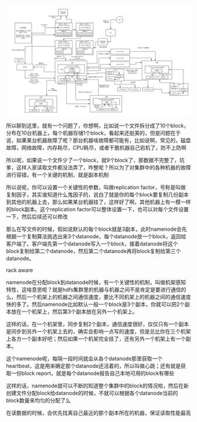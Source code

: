 
![](04_hdfs整体架构原理(8).png)

所以聊到这里，就有一个问题了，你想啊，比如说一个文件拆分成了10个block，分布在10台机器上，每个机器存储1个block，看起来还挺美的，但是问题在于说，如果某台机器故障了呢？那台机器啥故障都可能有，比如说啊，常见的，磁盘故障，网络故障，内存耗尽，CPU耗尽，或者干脆机器自己宕机了，防不上防啊

所以呢，如果说一个文件少了一个block，就9个block了，那数据不完整了，坑爹，这样人家读取文件都没法弄了，咋整呢？所以为了对集群中的各种机器的故障进行容错，有一个关键的机制，就是副本机制

所以说呢，你可以设置一个关键性的参数，叫做replication factor，号称是叫做复制因子，其实谁知道什么鬼因子的，说白了就是你的每个block要复制几份副本到其他的机器上去，那么如果某台机器挂了，这样好了啊，其他机器上有一模一样的block副本。这个replication factor可以整体设置一下，也可以对每个文件设置一下，然后后续还可以修改

那么在写文件的时候，假如说默认的每个block就是3副本，此时namenode会先根据一个复制算法挑选出来3个datanode，每个datanode放一个block，返回给客户端了。客户端先第一个datanode写入一个block，接着datanode将这个block复制给第二个datanode，然后第二个datanode再将block复制给第三个datanode。

rack aware

namenode在分配block到datanode时候，有一个关键性的机制，叫做机架感知特性，这啥意思呢？就是hdfs集群里的机器与机器之间不是肯定是要进行通信的么，然后一个机架上的机器之间通信速度，要比不同机架上的机器之间的通信速度快的多了。然后namenode比如默认一般一个block是3个副本，你就可以把2个副本放在一个机架上，然后第3个副本放在另外一个机架上。

这样的话，在一个机架里，同步复制2个副本，通信速度很好，仅仅只有一个副本是同步到另外一个机架上去的，确实会影响一点写的速度，但是总比你在三个机架上各方一个副本好吧；然后如果一个机架完全挂了，还有另外一个机架上有一个副本。

这个namenode呢，每隔一段时间就会从各个datanode那里获取一个heartbeat，这是用来确定那个datanode还活着的，所以叫做心跳；还有就是获取一份block report，就是每个datanode报告自己本地可用的block有哪些

这样的话，namenode就可以不断的知道整个集群中的block的情况啦，然后在新创建文件分配block给datanode的时候，不就可以根据各个datanode当前的block数量来均匀的分配了么

在读数据的时候，会优先找离自己最近的那个副本所在的机器，保证读取性能最高






